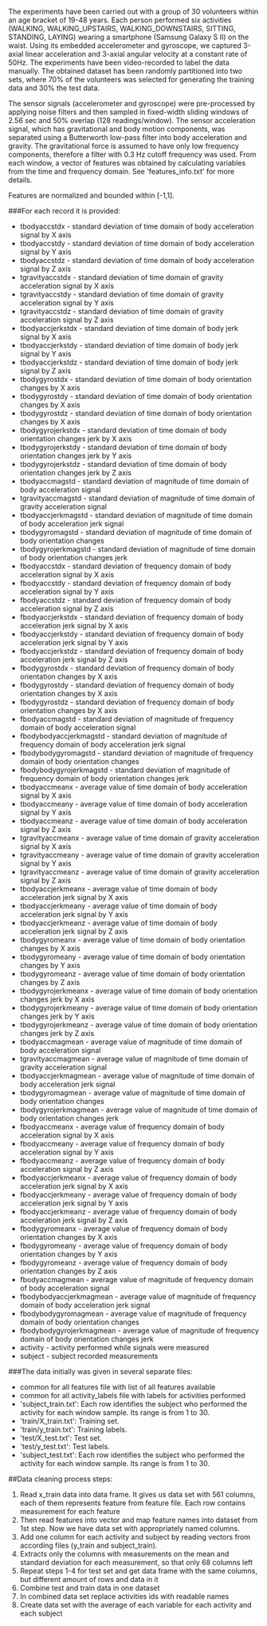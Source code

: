 The experiments have been carried out with a group of 30 volunteers within an age bracket of 19-48 years. Each person performed six activities (WALKING, WALKING_UPSTAIRS, WALKING_DOWNSTAIRS, SITTING, STANDING, LAYING) wearing a smartphone (Samsung Galaxy S II) on the waist. Using its embedded accelerometer and gyroscope, we captured 3-axial linear acceleration and 3-axial angular velocity at a constant rate of 50Hz. The experiments have been video-recorded to label the data manually. The obtained dataset has been randomly partitioned into two sets, where 70% of the volunteers was selected for generating the training data and 30% the test data. 

The sensor signals (accelerometer and gyroscope) were pre-processed by applying noise filters and then sampled in fixed-width sliding windows of 2.56 sec and 50% overlap (128 readings/window). The sensor acceleration signal, which has gravitational and body motion components, was separated using a Butterworth low-pass filter into body acceleration and gravity. The gravitational force is assumed to have only low frequency components, therefore a filter with 0.3 Hz cutoff frequency was used. From each window, a vector of features was obtained by calculating variables from the time and frequency domain. See 'features_info.txt' for more details. 

Features are normalized and bounded within [-1,1].

###For each record it is provided:

- tbodyaccstdx - standard deviation of time domain of body acceleration signal by X axis
- tbodyaccstdy - standard deviation of time domain of body acceleration signal by Y axis
- tbodyaccstdz - standard deviation of time domain of body acceleration signal by Z axis
- tgravityaccstdx - standard deviation of time domain of gravity acceleration signal by X axis
- tgravityaccstdy - standard deviation of time domain of gravity acceleration signal by Y axis
- tgravityaccstdz - standard deviation of time domain of gravity acceleration signal by Z axis
- tbodyaccjerkstdx - standard deviation of time domain of body jerk signal by X axis
- tbodyaccjerkstdy - standard deviation of time domain of body jerk signal by Y axis
- tbodyaccjerkstdz - standard deviation of time domain of body jerk signal by Z axis
- tbodygyrostdx - standard deviation of time domain of body orientation changes by X axis
- tbodygyrostdy - standard deviation of time domain of body orientation changes by X axis
- tbodygyrostdz - standard deviation of time domain of body orientation changes by X axis
- tbodygyrojerkstdx - standard deviation of time domain of body orientation changes jerk by X axis
- tbodygyrojerkstdy - standard deviation of time domain of body orientation changes jerk by Y axis
- tbodygyrojerkstdz - standard deviation of time domain of body orientation changes jerk by Z axis
- tbodyaccmagstd - standard deviation of magnitude of time domain of body acceleration signal
- tgravityaccmagstd - standard deviation of magnitude of time domain of gravity acceleration signal
- tbodyaccjerkmagstd - standard deviation of magnitude of time domain of body acceleration jerk signal
- tbodygyromagstd - standard deviation of magnitude of time domain of body orientation changes
- tbodygyrojerkmagstd - standard deviation of magnitude of time domain of body orientation changes jerk
- fbodyaccstdx - standard deviation of frequency domain of body acceleration signal by X axis
- fbodyaccstdy - standard deviation of frequency domain of body acceleration signal by Y axis
- fbodyaccstdz - standard deviation of frequency domain of body acceleration signal by Z axis
- fbodyaccjerkstdx - standard deviation of frequency domain of body acceleration jerk signal by X axis
- fbodyaccjerkstdy - standard deviation of frequency domain of body acceleration jerk signal by Y axis
- fbodyaccjerkstdz - standard deviation of frequency domain of body acceleration jerk signal by Z axis
- fbodygyrostdx - standard deviation of frequency domain of body orientation changes by X axis
- fbodygyrostdy - standard deviation of frequency domain of body orientation changes by X axis
- fbodygyrostdz - standard deviation of frequency domain of body orientation changes by X axis
- fbodyaccmagstd - standard deviation of magnitude of frequency domain of body acceleration signal
- fbodybodyaccjerkmagstd - standard deviation of magnitude of frequency domain of body acceleration jerk signal
- fbodybodygyromagstd - standard deviation of magnitude of frequency domain of body orientation changes
- fbodybodygyrojerkmagstd - standard deviation of magnitude of frequency domain of body orientation changes jerk
- tbodyaccmeanx - average value of time domain of body acceleration signal by X axis
- tbodyaccmeany - average value of time domain of body acceleration signal by Y axis
- tbodyaccmeanz - average value of time domain of body acceleration signal by Z axis
- tgravityaccmeanx - average value of time domain of gravity acceleration signal by X axis
- tgravityaccmeany - average value of time domain of gravity acceleration signal by Y axis
- tgravityaccmeanz - average value of time domain of gravity acceleration signal by Z axis
- tbodyaccjerkmeanx - average value of time domain of body acceleration jerk signal by X axis
- tbodyaccjerkmeany - average value of time domain of body acceleration jerk signal by Y axis
- tbodyaccjerkmeanz - average value of time domain of body acceleration jerk signal by Z axis
- tbodygyromeanx - average value of time domain of body orientation changes by X axis
- tbodygyromeany - average value of time domain of body orientation changes by Y axis
- tbodygyromeanz - average value of time domain of body orientation changes by Z axis
- tbodygyrojerkmeanx - average value of time domain of body orientation changes jerk by X axis
- tbodygyrojerkmeany - average value of time domain of body orientation changes jerk by Y axis
- tbodygyrojerkmeanz - average value of time domain of body orientation changes jerk by Z axis
- tbodyaccmagmean - average value of magnitude of time domain of body acceleration signal
- tgravityaccmagmean - average value of magnitude of time domain of gravity acceleration signal
- tbodyaccjerkmagmean - average value of magnitude of time domain of body acceleration jerk signal
- tbodygyromagmean - average value of magnitude of time domain of body orientation changes
- tbodygyrojerkmagmean - average value of magnitude of time domain of body orientation changes jerk
- fbodyaccmeanx - average value of frequency domain of body acceleration signal by X axis
- fbodyaccmeany - average value of frequency domain of body acceleration signal by Y axis
- fbodyaccmeanz - average value of frequency domain of body acceleration signal by Z axis
- fbodyaccjerkmeanx - average value of frequency domain of body acceleration jerk signal by X axis
- fbodyaccjerkmeany - average value of frequency domain of body acceleration jerk signal by Y axis
- fbodyaccjerkmeanz - average value of frequency domain of body acceleration jerk signal by Z axis
- fbodygyromeanx - average value of frequency domain of body orientation changes by X axis
- fbodygyromeany - average value of frequency domain of body orientation changes by Y axis
- fbodygyromeanz - average value of frequency domain of body orientation changes by Z axis
- fbodyaccmagmean - average value of magnitude of frequency domain of body acceleration signal
- fbodybodyaccjerkmagmean - average value of magnitude of frequency domain of body acceleration jerk signal
- fbodybodygyromagmean - average value of magnitude of frequency domain of body orientation changes
- fbodybodygyrojerkmagmean - average value of magnitude of frequency domain of body orientation changes jerk
- activity - activity performed while signals were measured
- subject - subject recorded measurements

###The data initially was given in several separate files: 
- common for all features file with list of all features available
- common for all activity_labels file with labels for activities performed
- 'subject_train.txt': Each row identifies the subject who performed the activity for each window sample. Its range is from 1 to 30. 
- 'train/X_train.txt': Training set.
- 'train/y_train.txt': Training labels.
- 'test/X_test.txt': Test set.
- 'test/y_test.txt': Test labels.
- 'subject_test.txt': Each row identifies the subject who performed the activity for each window sample. Its range is from 1 to 30. 

##Data cleaning process steps:

1. Read x_train data into data frame. It gives us data set with 561 columns, each of them represents feature from feature file. Each row contains measurement for each feature
2. Then read features into vector and map feature names into dataset from 1st step. Now we have data set with appropriately named columns.
3. Add one column for each activity and subject by reading vectors from according files (y_train and subject_train).
4. Extracts only the columns with measurements on the mean and standard deviation for each measurement, so that only 68 columns left
5. Repeat steps 1-4 for test set and get data frame with the same columns, but different amount of rows and data in it
6. Combine test and train data in one dataset
7. In combined data set replace activities ids with readable names
8. Create data set with the average of each variable for each activity and each subject